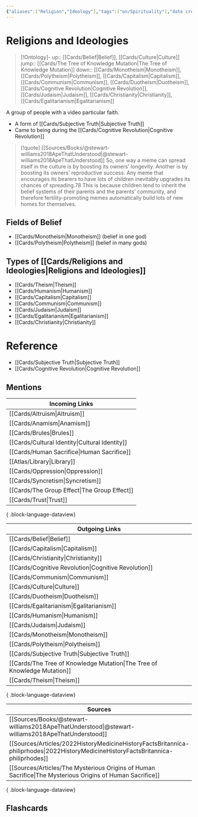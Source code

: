 ```yaml
---
{"aliases":["Religion","Ideology"],"tags":["on/Spirituality"],"date created":"2022-04-13 Wed","edited":"2023-04-06 Thu","dg-publish":true,"permalink":"/cards/religions-and-ideologies/","dgPassFrontmatter":true}
---
```


# Religions and Ideologies

> [!Ontology]-
> up:: [[Cards/Belief\|Belief]], [[Cards/Culture\|Culture]]
> jump:: [[Cards/The Tree of Knowledge Mutation\|The Tree of Knowledge Mutation]]
> down:: [[Cards/Monotheism\|Monotheism]], [[Cards/Polytheism\|Polytheism]], [[Cards/Capitalism\|Capitalism]], [[Cards/Communism\|Communism]], [[Cards/Duotheism\|Duotheism]], [[Cards/Cognitive Revolution\|Cognitive Revolution]], [[Cards/Judaism\|Judaism]], [[Cards/Christianity\|Christianity]], [[Cards/Egalitarianism\|Egalitarianism]]

A group of people with a video particular faith. 

- A form of [[Cards/Subjective Truth\|Subjective Truth]]
- Came to being during the [[Cards/Cognitive Revolution\|Cognitive Revolution]]

> [!quote] [[Sources/Books/@stewart-williams2018ApeThatUnderstood\|@stewart-williams2018ApeThatUnderstood]]
> So, one way a meme can spread itself in the culture is by boosting its owners’ longevity. Another is by boosting its owners’ reproductive success.  Any meme that encourages its bearers to have lots of children inevitably upgrades its chances of spreading.78 This is because children tend to inherit the belief systems of their parents and the parents’ community, and therefore fertility-promoting memes automatically build lots of new homes for themselves.

## Fields of Belief

- [[Cards/Monotheism\|Monotheism]] (belief in one god)
- [[Cards/Polytheism\|Polytheism]] (belief in many gods)

## Types of [[Cards/Religions and Ideologies\|Religions and Ideologies]]

- [[Cards/Theism\|Theism]]
- [[Cards/Humanism\|Humanism]]
- [[Cards/Capitalism\|Capitalism]]
- [[Cards/Communism\|Communism]]
- [[Cards/Judaism\|Judaism]]
- [[Cards/Egalitarianism\|Egalitarianism]]
- [[Cards/Christianity\|Christianity]]

# Reference
- [[Cards/Subjective Truth\|Subjective Truth]]
- [[Cards/Cognitive Revolution\|Cognitive Revolution]]

## Mentions
| Incoming Links                                    |
| ------------------------------------------------- |
| [[Cards/Altruism\|Altruism]]                   |
| [[Cards/Anamism\|Anamism]]                     |
| [[Cards/Brules\|Brules]]                       |
| [[Cards/Cultural Identity\|Cultural Identity]] |
| [[Cards/Human Sacrifice\|Human Sacrifice]]     |
| [[Atlas/Library\|Library]]                     |
| [[Cards/Oppression\|Oppression]]               |
| [[Cards/Syncretism\|Syncretism]]               |
| [[Cards/The Group Effect\|The Group Effect]]   |
| [[Cards/Trust\|Trust]]                         |

{ .block-language-dataview}

| Outgoing Links                                                              |
| --------------------------------------------------------------------------- |
| [[Cards/Belief\|Belief]]                                                 |
| [[Cards/Capitalism\|Capitalism]]                                         |
| [[Cards/Christianity\|Christianity]]                                     |
| [[Cards/Cognitive Revolution\|Cognitive Revolution]]                     |
| [[Cards/Communism\|Communism]]                                           |
| [[Cards/Culture\|Culture]]                                               |
| [[Cards/Duotheism\|Duotheism]]                                           |
| [[Cards/Egalitarianism\|Egalitarianism]]                                 |
| [[Cards/Humanism\|Humanism]]                                             |
| [[Cards/Judaism\|Judaism]]                                               |
| [[Cards/Monotheism\|Monotheism]]                                         |
| [[Cards/Polytheism\|Polytheism]]                                         |
| [[Cards/Subjective Truth\|Subjective Truth]]                             |
| [[Cards/The Tree of Knowledge Mutation\|The Tree of Knowledge Mutation]] |
| [[Cards/Theism\|Theism]]                                                 |

{ .block-language-dataview}

| Sources                                                                                                                                |
| -------------------------------------------------------------------------------------------------------------------------------------- |
| [[Sources/Books/@stewart-williams2018ApeThatUnderstood\|@stewart-williams2018ApeThatUnderstood]]                                    |
| [[Sources/Articles/2022HistoryMedicineHistoryFactsBritannica-philiprhodes\|2022HistoryMedicineHistoryFactsBritannica-philiprhodes]] |
| [[Sources/Articles/The Mysterious Origins of Human Sacrifice\|The Mysterious Origins of Human Sacrifice]]                           |

{ .block-language-dataview}

## Flashcards
